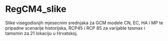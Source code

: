 # RegCM4_slike
Slike visegodisnjih mjesecnim srednjaka za GCM modele CN, EC, HA i MP te pripadne scenarije historijska, RCP45 i RCP 85 za varijable tasmax i tamsmin za 21 lokaciju u Hrvatskoj. 
